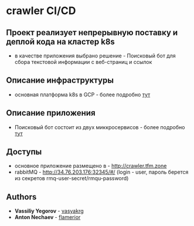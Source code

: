 # crawler CI/CD

## Проект реализует непрерывную поставку и деплой кода на кластер k8s
- в качестве приложения выбрано решение - Поисковый бот для сбора текстовой информации с веб-страниц и ссылок

## Описание инфраструктуры
- основная платформа k8s в GCP - более подробно [тут](infra/README.md)

## Описание приложения
- Поисковый бот состоит из двух миккросервисов - более подробно [тут](src/README.md)

## Доступы
- основное приложение размещено в - http://crawler.tfm.zone
- rabbitMQ - http://34.76.203.176:32345/#/ (login - user, пароль берется из секретов rmq-user-secret/rmqu-password)

## Authors
  * **Vassiliy Yegorov** - [vasyakrg](https://github.com/vasyakrg)
  * **Anton Nechaev** - [flamerior](https://github.com/flamerior)
